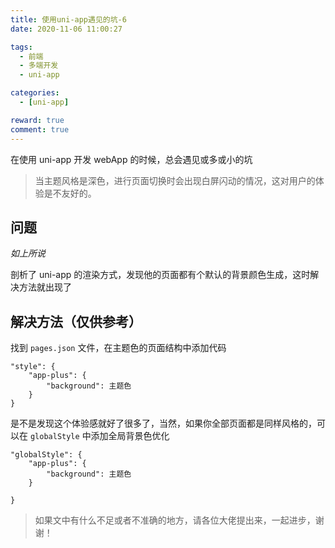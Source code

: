 ```yaml
---
title: 使用uni-app遇见的坑-6
date: 2020-11-06 11:00:27

tags:
  - 前端
  - 多端开发
  - uni-app

categories:
  - [uni-app]

reward: true
comment: true
---
```


在使用 uni-app 开发 webApp 的时候，总会遇见或多或小的坑

> 当主题风格是深色，进行页面切换时会出现白屏闪动的情况，这对用户的体验是不友好的。

<!-- more -->

## 问题

_如上所说_

剖析了 uni-app 的渲染方式，发现他的页面都有个默认的背景颜色生成，这时解决方法就出现了

## 解决方法（仅供参考）

找到 `pages.json` 文件，在主题色的页面结构中添加代码

```
"style": {
	"app-plus": {
		"background": 主题色
	}
}
```

是不是发现这个体验感就好了很多了，当然，如果你全部页面都是同样风格的，可以在 `globalStyle` 中添加全局背景色优化

```
"globalStyle": {
	"app-plus": {
		"background": 主题色
	}

}

```

> 如果文中有什么不足或者不准确的地方，请各位大佬提出来，一起进步，谢谢！
